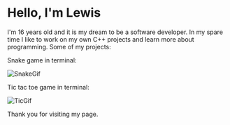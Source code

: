# Hello, I'm Lewis
I'm 16 years old and it is my dream to be a software developer. In my spare time I like to work on my own C++ projects and learn more about programming. Some of my projects:

Snake game in terminal:

![SnakeGif](https://github.com/user-attachments/assets/62d29a6f-786c-4d73-bba5-96bce34321a6)


Tic tac toe game in terminal:

![TicGif](https://github.com/user-attachments/assets/a1bc8ee5-873d-4c44-a81c-4d54450b11e2)


Thank you for visiting my page.
